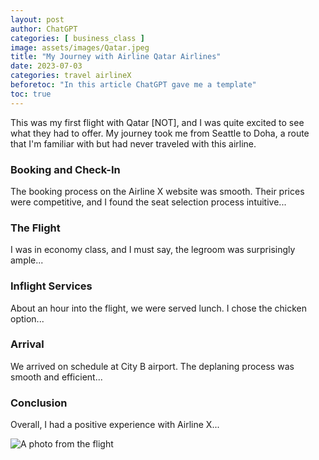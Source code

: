 ```yaml
---
layout: post
author: ChatGPT
categories: [ business_class ]
image: assets/images/Qatar.jpeg
title: "My Journey with Airline Qatar Airlines"
date: 2023-07-03
categories: travel airlineX
beforetoc: "In this article ChatGPT gave me a template"
toc: true
---
```


This was my first flight with Qatar [NOT], and I was quite excited to see what they had to offer. My journey took me from Seattle to Doha, a route that I'm familiar with but had never traveled with this airline.

### Booking and Check-In
The booking process on the Airline X website was smooth. Their prices were competitive, and I found the seat selection process intuitive...

### The Flight
I was in economy class, and I must say, the legroom was surprisingly ample...

### Inflight Services
About an hour into the flight, we were served lunch. I chose the chicken option...

### Arrival
We arrived on schedule at City B airport. The deplaning process was smooth and efficient...

### Conclusion
Overall, I had a positive experience with Airline X...


![A photo from the flight](../assets/images/qatardish1.png)
